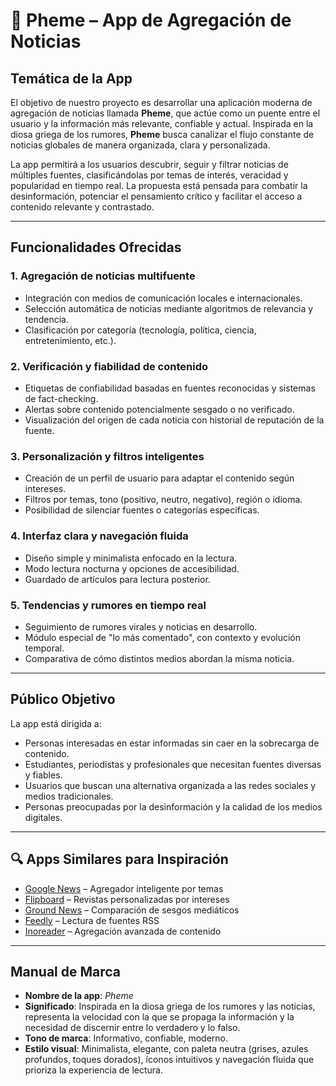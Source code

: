 # 📱 Pheme – App de Agregación de Noticias

##  Temática de la App

El objetivo de nuestro proyecto es desarrollar una aplicación moderna de agregación de noticias llamada **Pheme**, que actúe como un puente entre el usuario y la información más relevante, confiable y actual. Inspirada en la diosa griega de los rumores, **Pheme** busca canalizar el flujo constante de noticias globales de manera organizada, clara y personalizada.

La app permitirá a los usuarios descubrir, seguir y filtrar noticias de múltiples fuentes, clasificándolas por temas de interés, veracidad y popularidad en tiempo real. La propuesta está pensada para combatir la desinformación, potenciar el pensamiento crítico y facilitar el acceso a contenido relevante y contrastado.

---

##  Funcionalidades Ofrecidas

### 1. Agregación de noticias multifuente
- Integración con medios de comunicación locales e internacionales.
- Selección automática de noticias mediante algoritmos de relevancia y tendencia.
- Clasificación por categoría (tecnología, política, ciencia, entretenimiento, etc.).

### 2. Verificación y fiabilidad de contenido
- Etiquetas de confiabilidad basadas en fuentes reconocidas y sistemas de fact-checking.
- Alertas sobre contenido potencialmente sesgado o no verificado.
- Visualización del origen de cada noticia con historial de reputación de la fuente.

### 3. Personalización y filtros inteligentes
- Creación de un perfil de usuario para adaptar el contenido según intereses.
- Filtros por temas, tono (positivo, neutro, negativo), región o idioma.
- Posibilidad de silenciar fuentes o categorías específicas.

### 4. Interfaz clara y navegación fluida
- Diseño simple y minimalista enfocado en la lectura.
- Modo lectura nocturna y opciones de accesibilidad.
- Guardado de artículos para lectura posterior.

### 5. Tendencias y rumores en tiempo real
- Seguimiento de rumores virales y noticias en desarrollo.
- Módulo especial de "lo más comentado", con contexto y evolución temporal.
- Comparativa de cómo distintos medios abordan la misma noticia.

---

##  Público Objetivo

La app está dirigida a:

- Personas interesadas en estar informadas sin caer en la sobrecarga de contenido.
- Estudiantes, periodistas y profesionales que necesitan fuentes diversas y fiables.
- Usuarios que buscan una alternativa organizada a las redes sociales y medios tradicionales.
- Personas preocupadas por la desinformación y la calidad de los medios digitales.

---

## 🔍 Apps Similares para Inspiración

- [Google News](https://news.google.com/) – Agregador inteligente por temas  
- [Flipboard](https://flipboard.com/) – Revistas personalizadas por intereses  
- [Ground News](https://ground.news/) – Comparación de sesgos mediáticos  
- [Feedly](https://feedly.com/) – Lectura de fuentes RSS  
- [Inoreader](https://www.inoreader.com/) – Agregación avanzada de contenido

---

##  Manual de Marca

- **Nombre de la app**: *Pheme*  
- **Significado**: Inspirada en la diosa griega de los rumores y las noticias, representa la velocidad con la que se propaga la información y la necesidad de discernir entre lo verdadero y lo falso.  
- **Tono de marca**: Informativo, confiable, moderno.  
- **Estilo visual**: Minimalista, elegante, con paleta neutra (grises, azules profundos, toques dorados), íconos intuitivos y navegación fluida que prioriza la experiencia de lectura.
